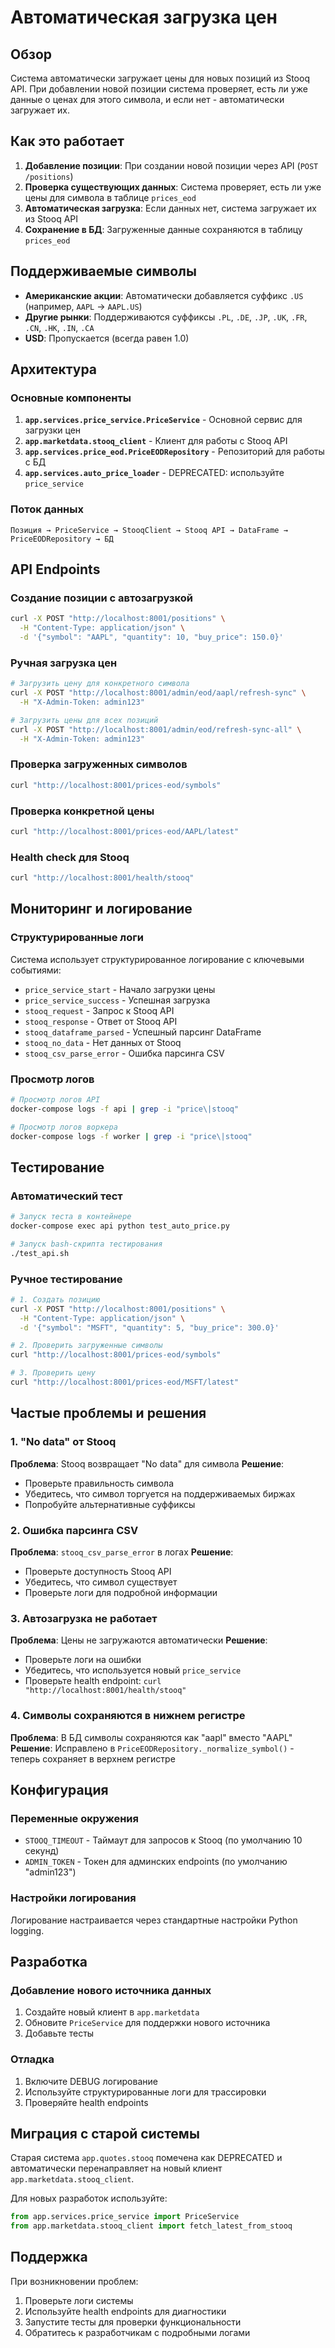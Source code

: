 # Автоматическая загрузка цен

## Обзор

Система автоматически загружает цены для новых позиций из Stooq API. При добавлении новой позиции система проверяет, есть ли уже данные о ценах для этого символа, и если нет - автоматически загружает их.

## Как это работает

1. **Добавление позиции**: При создании новой позиции через API (`POST /positions`)
2. **Проверка существующих данных**: Система проверяет, есть ли уже цены для символа в таблице `prices_eod`
3. **Автоматическая загрузка**: Если данных нет, система загружает их из Stooq API
4. **Сохранение в БД**: Загруженные данные сохраняются в таблицу `prices_eod`

## Поддерживаемые символы

- **Американские акции**: Автоматически добавляется суффикс `.US` (например, `AAPL` → `AAPL.US`)
- **Другие рынки**: Поддерживаются суффиксы `.PL`, `.DE`, `.JP`, `.UK`, `.FR`, `.CN`, `.HK`, `.IN`, `.CA`
- **USD**: Пропускается (всегда равен 1.0)

## Архитектура

### Основные компоненты

1. **`app.services.price_service.PriceService`** - Основной сервис для загрузки цен
2. **`app.marketdata.stooq_client`** - Клиент для работы с Stooq API
3. **`app.services.price_eod.PriceEODRepository`** - Репозиторий для работы с БД
4. **`app.services.auto_price_loader`** - DEPRECATED: используйте `price_service`

### Поток данных

```
Позиция → PriceService → StooqClient → Stooq API → DataFrame → PriceEODRepository → БД
```

## API Endpoints

### Создание позиции с автозагрузкой
```bash
curl -X POST "http://localhost:8001/positions" \
  -H "Content-Type: application/json" \
  -d '{"symbol": "AAPL", "quantity": 10, "buy_price": 150.0}'
```

### Ручная загрузка цен
```bash
# Загрузить цену для конкретного символа
curl -X POST "http://localhost:8001/admin/eod/aapl/refresh-sync" \
  -H "X-Admin-Token: admin123"

# Загрузить цены для всех позиций
curl -X POST "http://localhost:8001/admin/eod/refresh-sync-all" \
  -H "X-Admin-Token: admin123"
```

### Проверка загруженных символов
```bash
curl "http://localhost:8001/prices-eod/symbols"
```

### Проверка конкретной цены
```bash
curl "http://localhost:8001/prices-eod/AAPL/latest"
```

### Health check для Stooq
```bash
curl "http://localhost:8001/health/stooq"
```

## Мониторинг и логирование

### Структурированные логи

Система использует структурированное логирование с ключевыми событиями:

- `price_service_start` - Начало загрузки цены
- `price_service_success` - Успешная загрузка
- `stooq_request` - Запрос к Stooq API
- `stooq_response` - Ответ от Stooq API
- `stooq_dataframe_parsed` - Успешный парсинг DataFrame
- `stooq_no_data` - Нет данных от Stooq
- `stooq_csv_parse_error` - Ошибка парсинга CSV

### Просмотр логов

```bash
# Просмотр логов API
docker-compose logs -f api | grep -i "price\|stooq"

# Просмотр логов воркера
docker-compose logs -f worker | grep -i "price\|stooq"
```

## Тестирование

### Автоматический тест
```bash
# Запуск теста в контейнере
docker-compose exec api python test_auto_price.py

# Запуск bash-скрипта тестирования
./test_api.sh
```

### Ручное тестирование
```bash
# 1. Создать позицию
curl -X POST "http://localhost:8001/positions" \
  -H "Content-Type: application/json" \
  -d '{"symbol": "MSFT", "quantity": 5, "buy_price": 300.0}'

# 2. Проверить загруженные символы
curl "http://localhost:8001/prices-eod/symbols"

# 3. Проверить цену
curl "http://localhost:8001/prices-eod/MSFT/latest"
```

## Частые проблемы и решения

### 1. "No data" от Stooq
**Проблема**: Stooq возвращает "No data" для символа
**Решение**: 
- Проверьте правильность символа
- Убедитесь, что символ торгуется на поддерживаемых биржах
- Попробуйте альтернативные суффиксы

### 2. Ошибка парсинга CSV
**Проблема**: `stooq_csv_parse_error` в логах
**Решение**:
- Проверьте доступность Stooq API
- Убедитесь, что символ существует
- Проверьте логи для подробной информации

### 3. Автозагрузка не работает
**Проблема**: Цены не загружаются автоматически
**Решение**:
- Проверьте логи на ошибки
- Убедитесь, что используется новый `price_service`
- Проверьте health endpoint: `curl "http://localhost:8001/health/stooq"`

### 4. Символы сохраняются в нижнем регистре
**Проблема**: В БД символы сохраняются как "aapl" вместо "AAPL"
**Решение**: Исправлено в `PriceEODRepository._normalize_symbol()` - теперь сохраняет в верхнем регистре

## Конфигурация

### Переменные окружения
- `STOOQ_TIMEOUT` - Таймаут для запросов к Stooq (по умолчанию 10 секунд)
- `ADMIN_TOKEN` - Токен для админских endpoints (по умолчанию "admin123")

### Настройки логирования
Логирование настраивается через стандартные настройки Python logging.

## Разработка

### Добавление нового источника данных
1. Создайте новый клиент в `app.marketdata`
2. Обновите `PriceService` для поддержки нового источника
3. Добавьте тесты

### Отладка
1. Включите DEBUG логирование
2. Используйте структурированные логи для трассировки
3. Проверяйте health endpoints

## Миграция с старой системы

Старая система `app.quotes.stooq` помечена как DEPRECATED и автоматически перенаправляет на новый клиент `app.marketdata.stooq_client`. 

Для новых разработок используйте:
```python
from app.services.price_service import PriceService
from app.marketdata.stooq_client import fetch_latest_from_stooq
```

## Поддержка

При возникновении проблем:
1. Проверьте логи системы
2. Используйте health endpoints для диагностики
3. Запустите тесты для проверки функциональности
4. Обратитесь к разработчикам с подробными логами
